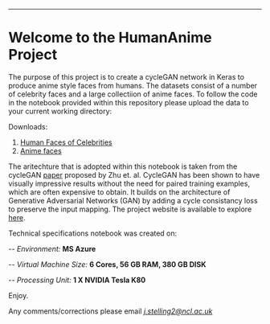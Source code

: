 ___
# Welcome to the HumanAnime Project

The purpose of this project is to create a cycleGAN network in Keras to produce anime style faces from humans. The datasets consist of a number of celebrity faces and a large collectiion of anime faces. To follow the code in the notebook provided within this repository please upload the data to your current working directory:

Downloads:
1. [Human Faces of Celebrities](http://homepages.cs.ncl.ac.uk/stephen.mcgough/Teaching/PubFig.zip)
2. [Anime faces](http://homepages.cs.ncl.ac.uk/stephen.mcgough/Teaching/anime.zip)

The aritechture that is adopted within this notebook is taken from the cycleGAN [paper](https://arxiv.org/pdf/1703.10593.pdf) proposed by Zhu et. al. CycleGAN has been shown to have visually impressive results without the need for paired training examples, which are often expensive to obtain. It builds on the architecture of Generative Adversarial Networks (GAN) by adding a cycle consistancy loss to preserve the input mapping. The project website is available to explore [here](https://junyanz.github.io/CycleGAN/).    



Technical specifications notebook was created on:

-- *Environment:*  **MS Azure**

-- *Virtual Machine Size:*  **6 Cores, 56 GB RAM, 380 GB DISK**

-- *Processing Unit:*  **1 X NVIDIA Tesla K80**



Enjoy.

Any comments/corrections please email *j.stelling2@ncl.ac.uk*
